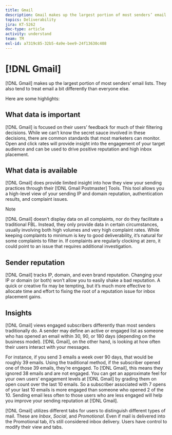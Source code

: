 ```yaml
---
title: Gmail
description: Gmail makes up the largest portion of most senders’ email lists. They also tend to treat email a bit differently than everyone else.
topics: Deliverability
jira: KT-5262
doc-type: article
activity: understand
team: TM
exl-id: a7319c85-32b5-4a9e-bee9-24f13630c408
---
```

# [!DNL Gmail]

[!DNL Gmail] makes up the largest portion of most senders’ email lists. They also tend to treat email a bit differently than everyone else.

Here are some highlights:

## What data is important

[!DNL Gmail] is focused on their users’ feedback for much of their filtering decisions. While we can’t know the secret sauce involved in these decisions, there are common standards that most marketers can monitor. Open and click rates will provide insight into the engagement of your target audience and can be used to drive positive reputation and high inbox placement.

## What data is available

[!DNL Gmail] does provide limited insight into how they view your sending practices through their [!DNL Gmail Postmaster] Tools. This tool allows you a high-level view of your sending IP and domain reputation, authentication results, and complaint issues.

>[!NOTE]
>
>[!DNL Gmail] doesn’t display data on all complaints, nor do they facilitate a traditional FBL. Instead, they only provide data in certain circumstances, usually involving both high volumes and very high complaint rates. While keeping complaints to minimum is key to good deliverability, it’s natural for some complaints to filter in. If complaints are regularly clocking at zero, it could point to an issue that requires additional investigation.

## Sender reputation

[!DNL Gmail] tracks IP, domain, and even brand reputation. Changing your IP or domain (or both) won’t allow you to easily shake a bad reputation. A quick or creative fix may be tempting, but it’s much more effective to allocate time and effort to fixing the root of a reputation issue for inbox placement gains.

## Insights

[!DNL Gmail] views engaged subscribers differently than most senders traditionally do. A sender may define an active or engaged list as someone who has opened an email within 30, 90, or 180 days (depending on the business model). [!DNL Gmail], on the other hand, is looking at how often their users interact with your messages.

For instance, if you send 3 emails a week over 90 days, that would be roughly 39 emails. Using the traditional method, if the subscriber opened one of those 39 emails, they’re engaged. To [!DNL Gmail], this means they ignored 38 emails and are not engaged. You can get an approximate feel for your own users’ engagement levels at [!DNL Gmail] by grading them on open count over the last 10 emails. So a subscriber associated with 7 opens of your last 10 emails is more engaged than someone who opened 2 of the 10. Sending email less often to those users who are less engaged will help you improve your sending reputation at [!DNL Gmail].

[!DNL Gmail] utilizes different tabs for users to distinguish different types of mail. These are *Inbox*, *Social*, and *Promotional*. Even if mail is delivered into the Promotional tab, it’s still considered inbox delivery. Users have control to modify their view and tabs.
